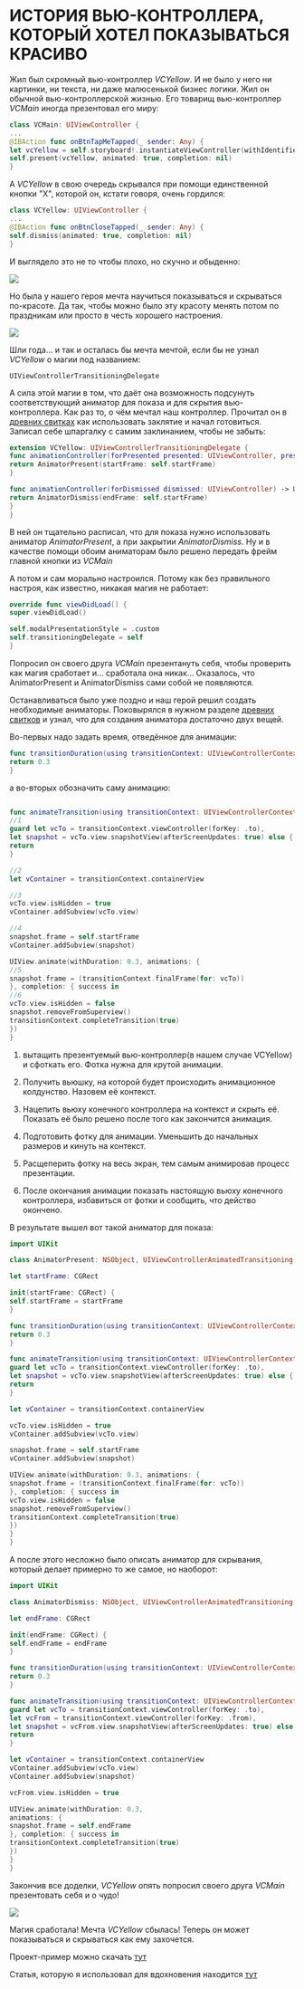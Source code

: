 # ИСТОРИЯ ВЬЮ-КОНТРОЛЛЕРА, КОТОРЫЙ ХОТЕЛ ПОКАЗЫВАТЬСЯ КРАСИВО

Жил был скромный вью-контроллер *VCYellow*. И не было у него ни картинки, ни текста, ни даже малюсенькой бизнес логики. Жил он обычной вью-контроллерской жизнью.
Его товарищ вью-контроллер *VCMain* иногда презентовал его миру:

```swift
class VCMain: UIViewController {
...
@IBAction func onBtnTapMeTapped(_ sender: Any) {
let vcYellow = self.storyboard!.instantiateViewController(withIdentifier: "VCYellow") as! VCYellow
self.present(vcYellow, animated: true, completion: nil)
}
```
А *VCYellow* в свою очередь скрывался при помощи единственной кнопки "X", которой он, кстати говоря, очень гордился:

```swift
class VCYellow: UIViewController {
...
@IBAction func onBtnCloseTapped(_ sender: Any) {
self.dismiss(animated: true, completion: nil)
}
```

И выглядело это не то чтобы плохо, но скучно и обыденно:

![](https://habrastorage.org/webt/fb/lf/op/fblfopvr4h0lp2dyltbjqhled64.gif)

Но была у нашего героя мечта научиться показываться и скрываться по-красоте. Да так, чтобы можно было эту красоту менять потом по праздникам или просто в честь хорошего настроения.

![](https://habrastorage.org/webt/ow/f1/jd/owf1jdk2uqqufbr_fzuntpwlovk.gif)

Шли года... и так и осталась бы мечта мечтой, если бы не узнал *VCYellow* о магии под названием:
```
UIViewControllerTransitioningDelegate
```
А сила этой магии в том, что даёт она возможность подсунуть соответствующий аниматор для показа и для скрытия вью-контроллера. Как раз то, о чём мечтал наш контроллер.
Прочитал он в [древних свитках](https://developer.apple.com/documentation/uikit/uiviewcontrollertransitioningdelegate) как использовать заклятие и начал готовиться.
Записал себе шпаргалку с самим заклинанием, чтобы не забыть:

```swift
extension VCYellow: UIViewControllerTransitioningDelegate {
func animationController(forPresented presented: UIViewController, presenting: UIViewController, source: UIViewController) -> UIViewControllerAnimatedTransitioning? {
return AnimatorPresent(startFrame: self.startFrame)
}

func animationController(forDismissed dismissed: UIViewController) -> UIViewControllerAnimatedTransitioning? {
return AnimatorDismiss(endFrame: self.startFrame)
}
}
```
В ней он тщательно расписал, что для показа нужно использовать аниматор *AnimatorPresent*, а при закрытии *AnimatorDismiss*.
Ну и в качестве помощи обоим аниматорам было решено передать фрейм главной кнопки из *VCMain*

А потом и сам морально настроился. Потому как без правильного настроя, как известно, никакая магия не работает:
```swift
override func viewDidLoad() {
super.viewDidLoad()

self.modalPresentationStyle = .custom
self.transitioningDelegate = self
}
```
Попросил он своего друга *VCMain* презентануть себя, чтобы проверить как магия сработает и… сработала она никак…
Оказалось, что AnimatorPresent и AnimatorDismiss сами собой не появляются.

Останавливаться было уже поздно и наш герой решил создать необходимые аниматоры. Поковырялся в нужном разделе [древних свитков](https://developer.apple.com/documentation/uikit/uiviewcontrolleranimatedtransitioning) и узнал, что для создания аниматора достаточно двух вещей.

Во-первых надо задать время, отведённое для анимации:

```swift
func transitionDuration(using transitionContext: UIViewControllerContextTransitioning?) -> TimeInterval {
return 0.3
}
```

а во-вторых обозначить саму анимацию:

```swift

func animateTransition(using transitionContext: UIViewControllerContextTransitioning) {
//1
guard let vcTo = transitionContext.viewController(forKey: .to),
let snapshot = vcTo.view.snapshotView(afterScreenUpdates: true) else {
return
}

//2
let vContainer = transitionContext.containerView

//3
vcTo.view.isHidden = true
vContainer.addSubview(vcTo.view)

//4
snapshot.frame = self.startFrame
vContainer.addSubview(snapshot)

UIView.animate(withDuration: 0.3, animations: {
//5
snapshot.frame = (transitionContext.finalFrame(for: vcTo))
}, completion: { success in
//6
vcTo.view.isHidden = false
snapshot.removeFromSuperview()
transitionContext.completeTransition(true)
})
}

```

1) вытащить презентуемый вью-контроллер(в нашем случае VCYellow) и сфоткать его. Фотка нужна для
крутой анимации.

2) Получить вьюшку, на которой будет происходить анимационное колдунство.
Назовем её контекст.

3) Нацепить вьюху конечного контроллера на контекст и скрыть её. Показать
её было решено после того как закончится анимация.

4) Подготовить фотку для анимации. Уменьшить до начальных размеров и кинуть на контекст.

5) Расщеперить фотку на весь экран, тем самым анимировав процесс презентации.

6) После окончания анимации показать настоящую вьюху конечного контроллера,
избавиться от фотки и сообщить, что действо окончено.

В результате вышел вот такой аниматор для показа:

```swift
import UIKit

class AnimatorPresent: NSObject, UIViewControllerAnimatedTransitioning {

let startFrame: CGRect

init(startFrame: CGRect) {
self.startFrame = startFrame
}

func transitionDuration(using transitionContext: UIViewControllerContextTransitioning?) -> TimeInterval {
return 0.3
}

func animateTransition(using transitionContext: UIViewControllerContextTransitioning) {
guard let vcTo = transitionContext.viewController(forKey: .to),
let snapshot = vcTo.view.snapshotView(afterScreenUpdates: true) else {
return
}

let vContainer = transitionContext.containerView

vcTo.view.isHidden = true
vContainer.addSubview(vcTo.view)

snapshot.frame = self.startFrame
vContainer.addSubview(snapshot)

UIView.animate(withDuration: 0.3, animations: {
snapshot.frame = (transitionContext.finalFrame(for: vcTo))
}, completion: { success in
vcTo.view.isHidden = false
snapshot.removeFromSuperview()
transitionContext.completeTransition(true)
})
}
}
```

А после этого несложно было описать аниматор для скрывания, который делает примерно то же самое, но наоборот:

```swift
import UIKit

class AnimatorDismiss: NSObject, UIViewControllerAnimatedTransitioning {

let endFrame: CGRect

init(endFrame: CGRect) {
self.endFrame = endFrame
}

func transitionDuration(using transitionContext: UIViewControllerContextTransitioning?) -> TimeInterval {
return 0.3
}

func animateTransition(using transitionContext: UIViewControllerContextTransitioning) {
guard let vcTo = transitionContext.viewController(forKey: .to),
let vcFrom = transitionContext.viewController(forKey: .from),
let snapshot = vcFrom.view.snapshotView(afterScreenUpdates: true) else {
return
}

let vContainer = transitionContext.containerView
vContainer.addSubview(vcTo.view)
vContainer.addSubview(snapshot)

vcFrom.view.isHidden = true

UIView.animate(withDuration: 0.3,
animations: {
snapshot.frame = self.endFrame
}, completion: { success in
transitionContext.completeTransition(true)
})
}
}
```

Закончив все доделки, *VCYellow* опять попросил своего друга *VCMain* презентовать себя и о чудо!

![](https://habrastorage.org/webt/ow/f1/jd/owf1jdk2uqqufbr_fzuntpwlovk.gif)

Магия сработала! Мечта *VCYellow* сбылась! Теперь он может показываться и скрываться как ему захочется.

Проект-пример можно скачать [тут](https://github.com/funkydevil/customTransition)

Статья, которую я использовал для вдохновения находится [тут](https://www.raywenderlich.com/322-custom-uiviewcontroller-transitions-getting-started)
